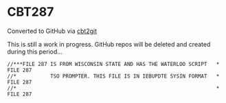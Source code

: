 # CBT287
Converted to GitHub via [cbt2git](https://github.com/wizardofzos/cbt2git)

This is still a work in progress. GitHub repos will be deleted and created during this period...

```
//***FILE 287 IS FROM WISCONSIN STATE AND HAS THE WATERLOO SCRIPT   *   FILE 287
//*           TSO PROMPTER. THIS FILE IS IN IEBUPDTE SYSIN FORMAT   *   FILE 287
//*                                                                 *   FILE 287
```
